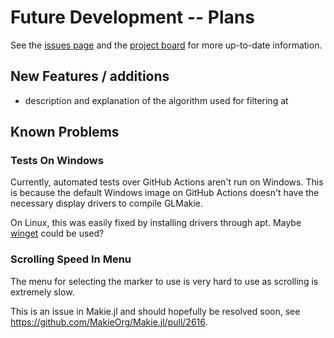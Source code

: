 # Future Development -- Plans

See the [issues page](https://github.com/AR102/FilterKinect.jl/issues) and the
[project board](https://github.com/users/AR102/projects/4) for more up-to-date
information.
## New Features / additions

- description and explanation of the algorithm used for filtering at

## Known Problems

### Tests On Windows

Currently, automated tests over GitHub Actions aren't run on Windows.
This is because the default Windows image on GitHub Actions doesn't have the
necessary display drivers to compile GLMakie.

On Linux, this was easily fixed by installing drivers through apt.
Maybe [winget](https://de.wikipedia.org/wiki/Windows_Package_Manager) could be
used?

### Scrolling Speed In Menu

The menu for selecting the marker to use is very hard to use as scrolling is
extremely slow.

This is an issue in Makie.jl and should hopefully be resolved soon, see
https://github.com/MakieOrg/Makie.jl/pull/2616.
